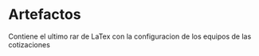 # Artefactos

Contiene el ultimo rar de LaTex con la configuracion de los equipos de las cotizaciones
